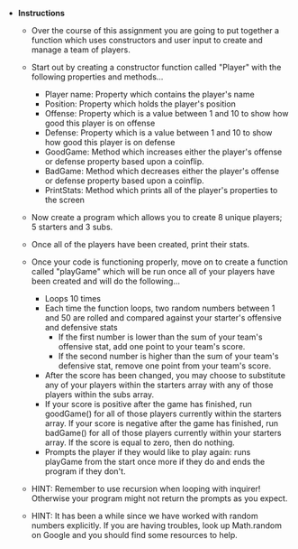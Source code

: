 * **Instructions**

  * Over the course of this assignment you are going to put together a function which uses constructors and user input to create and manage a team of players.

  * Start out by creating a constructor function called "Player" with the following properties and methods...

    * Player name: Property which contains the player's name
    * Position: Property which holds the player's position
    * Offense: Property which is a value between 1 and 10 to show how good this player is on offense
    * Defense: Property which is a value between 1 and 10 to show how good this player is on defense
    * GoodGame: Method which increases either the player's offense or defense property based upon a coinflip.
    * BadGame: Method which decreases either the player's offense or defense property based upon a coinflip.
    * PrintStats: Method which prints all of the player's properties to the screen

  * Now create a program which allows you to create 8 unique players; 5 starters and 3 subs.

  * Once all of the players have been created, print their stats.

  * Once your code is functioning properly, move on to create a function called "playGame" which will be run once all of your players have been created and will do the following...

    * Loops 10 times
    * Each time the function loops, two random numbers between 1 and 50 are rolled and compared against your starter's offensive and defensive stats
      * If the first number is lower than the sum of your team's offensive stat, add one point to your team's score.
      * If the second number is higher than the sum of your team's defensive stat, remove one point from your team's score.
    * After the score has been changed, you may choose to substitute any of your players within the starters array with any of those players within the subs array.
    * If your score is positive after the game has finished, run goodGame() for all of those players currently within the starters array. If your score is negative after the game has finished, run badGame() for all of those players currently within your starters array. If the score is equal to zero, then do nothing.
    * Prompts the player if they would like to play again: runs playGame from the start once more if they do and ends the program if they don't.

  * HINT: Remember to use recursion when looping with inquirer! Otherwise your program might not return the prompts as you expect.

  * HINT: It has been a while since we have worked with random numbers explicitly. If you are having troubles, look up Math.random on Google and you should find some resources to help.

